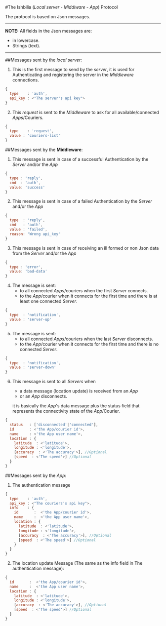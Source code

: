 #The Ishbilia (_Local server_ - _Middlware_ - _App_) Protocol

The protocol is based on Json messages.

***
**NOTE:**
All fields in the Json messages are: 
- in lowercase.
- Strings (text).
***

##Messages sent by the _local server_:

1. This is the first message to send by the _server_, it is used for Authenticating 
and registering the server in the _Middleware_ connections.
```js
{
  type    : 'auth',
  api_key : <"The server's api key">
}
```
2. This _request_ is sent to the _Middleware_ to ask for all available/connected _Apps_/Couriers.
```js
{
  type    : 'request',
  value : 'couriers-list'
}
```

##Messages sent by the __Middleware__:

1. This message is sent in case of a successful Authentication by the _Server_ and/or the _App_

```js
{
  type : 'reply',
  cmd  : 'auth',
  value: 'success'
}
```
2. This message is sent in case of a failed Authentication by the _Server_ and/or the _App_

```js
{
  type  : 'reply',
  cmd   : 'auth',
  value : 'failed',
  reason: 'Wrong api_key'
}
```
3. This message is sent in case of receiving an ill formed or non Json data from  the _Server_ and/or the _App_

```js
{
  type : 'error', 
  value: 'bad-data'
}
```
4. The message is sent:
    - to all connected _Apps_/couriers when the first _Server_ connects.
    - to the _App_/courier when it connects for the first time and there is at least one connected _Server_. 
```js
{
  type  : 'notification',
  value : 'server-up'
}
```
5. The message is sent:
    - to all connected _Apps_/couriers when the last _Server_ disconnects.
    - to the _App_/courier when it connects for the first time and there is no connected _Server_. 
```js
{
  type  : 'notification',
  value : 'server-down'
}
```

6. This message is sent to all _Servers_ when 
    - a data message (location update) is received from an _App_
    - or an _App_ disconnects.

    it is basically the _App_'s data message plus the status field that represents the connectivity state of the _App_/Courier.

```js
{
  status   : ['disconnected'|'connected'], 
  id       : <'the App/courier id'>,
  name     : <'the App user name'>,
  location : {
    latitude  : <'latitude'>,
    longitude : <'longitude'>,
    [accuracy  : <'The accuracy'>], //Optional
    [speed  : <'The speed'>] //Optional
  }
}
```

##Messages sent by the _App_:

1. The authentication message
```js
{
  type    : 'auth',
  api_key : <"The couriers's api key">,
  info    : {
    id       :  <'the App/courier id'>,
    name     :  <'the App user name'>,
    location : {
      latitude  : <'latitude'>,
      longitude : <'longitude'>,
      [accuracy  : <'The accuracy'>], //Optional
      [speed  : <'The speed'>] //Optional
    }
  }
}
```

2. The location update Message (The same as the info field in The authentication message):
```js
{
  id       :  <'the App/courier id'>,
  name     :  <'the App user name'>,
  location : {
    latitude  : <'latitude'>,
    longitude : <'longitude'>,
    [accuracy  : <'The accuracy'>], //Optional
    [speed  : <'The speed'>] //Optional
  }
}
```